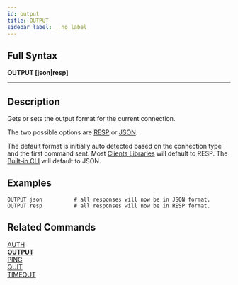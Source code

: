 ```yaml
---
id: output
title: OUTPUT
sidebar_label: __no_label
---
```


## Full Syntax

**OUTPUT  [json|resp]**

---

## Description

Gets or sets the output format for the current connection.

The two possible options are [RESP](http://redis.io/topics/protocol) or [JSON](http://www.json.org).

The default format is initially auto detected based on the connection type and the first command sent. Most [Clients Libraries](/clients) will default to RESP. The [Built-in CLI](/topics/command-line-interface/) will default to JSON.


## Examples

```tile38-cli
OUTPUT json          # all responses will now be in JSON format.
OUTPUT resp          # all responses will now be in RESP format.
```

## Related Commands

[AUTH](auth.html)<br>
**[OUTPUT](output.html)**<br>
[PING](ping.html)<br>
[QUIT](quit.html)<br>
[TIMEOUT](timeout.html)<br>